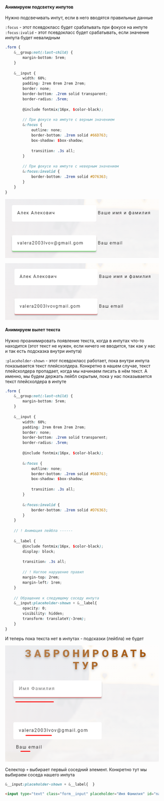 #### Анимируем подсветку инпутов
Нужно подсвечивать инпут, если в него вводятся правильные данные

`:focus` - этот псевдокласс будет срабатывать при фокусе на инпуте 
`:focus:ivalid` - этот псевдокласс будет срабатывать, если значение инпута будет невалидным 

```SCSS
.form {
    &__group:not(:last-child) {
        margin-bottom: 5rem;
    }

    &__input {
        width: 60%;
        padding: 2rem 0rem 2rem 2rem;
        border: none;
        border-bottom: .2rem solid transparent;
        border-radius: .5rem;

        @include fontmix(16px, $color-black);

        // При фокусе на импуте с верным значением
        &:focus {
            outline: none;
            border-bottom: .2rem solid #66D763;
            box-shadow: $box-shadow;

            transition: .3s all;
        }

        // При фокусе на импуте с неверным значением
        &:focus:invalid {
            border-bottom: .2rem solid #D76363;
        }
    }
}
```

![](_png/Pasted%20image%2020221014191728.png)

![](_png/Pasted%20image%2020221014191721.png)


#### Анимируем вылет текста
Нужно проанимировать появление текста, когда в инпутах что-то находится (этот текст не нужен, если ничего не вводится, так как у нас и так есть подсказка внутри инпута)

`:placeholder-shown` - этот псевдокласс работает, пока внутри инпута показывается текст плейсхолдера. Конкретно в нашем случае, текст плейсхолдера пропадает, когда мы начинаем писать в нём текст. 
А именно, мы будем держать лейбл скрытым, пока у нас показывается текст плейсхолдера в инпуте

```SCSS
.form {
    &__group:not(:last-child) {
        margin-bottom: 5rem;
    }

    &__input {
        width: 60%;
        padding: 2rem 0rem 2rem 2rem;
        border: none;
        border-bottom: .2rem solid transparent;
        border-radius: .5rem;

        @include fontmix(16px, $color-black);

        &:focus {
            outline: none;
            border-bottom: .2rem solid #66D763;
            box-shadow: $box-shadow;

            transition: .3s all;
        }

        &:focus:invalid {
            border-bottom: .2rem solid #D76363;
        }
    }

	// ! Анимация лейбла ------

    &__label {
        @include fontmix(16px, $color-black);
        display: block;

        transition: .3s all;

        // ! Наглое нарушение правил
        margin-top: 2rem;
        margin-left: 1rem;
    }

    // Обращение к следующему соседу инпута 
    &__input:placeholder-shown + &__label{
        opacity: 0;
        visibility: hidden;
        transform: translateY(-3rem);
    }
}
```

И теперь пока текста нет в инпутах - подсказки (лейбла) не будет

![](_png/Pasted%20image%2020221014193529.png)


Селектор `+` выбирает первый соседний элемент. Конкретно тут мы выбираем соседа нашего инпута
```SCSS
&__input:placeholder-shown + &__label{  }
```
```HTML
<input type="text" class="form__input" placeholder="Имя Фамилия" id="name" required>                                    <label for="name" class="form__label">Ваше имя и фамилия</label>
```